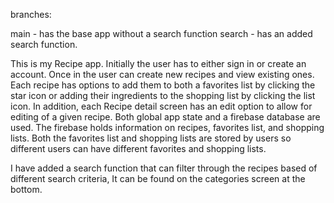 branches:

main - has the base app without a search function
search - has an added search function.

This is my Recipe app. Initially the user has to either sign in or create an account. Once in the user can create new recipes and view existing ones. Each recipe has options to add them to both a favorites list by clicking the star icon or adding their ingredients to the shopping list by clicking the list icon. In addition, each Recipe detail screen has an edit option to allow for editing of a given recipe. Both global app state and a firebase database are used. The firebase holds information on recipes, favorites list, and shopping lists. Both the favorites list and shopping lists are stored by users so different users can have different favorites and shopping lists.

I have added a search function that can filter through the recipes based of different search criteria, It can be found on the categories screen at the bottom.
